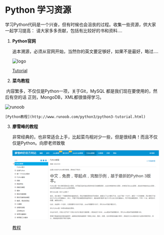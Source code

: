 # Python 学习资源 

学习Python代码是一个兴奋，但有时候也会沮丧的过程。收集一些资源，供大家一起学习提高： 请大家多多贡献，包括有比较好的书和资料....



1. **Python官网**  

   追本溯源，必须从官网开始，当然你的英文要足够好，如果不是最好，略过....

   ![logo](https://www.python.org/static/img/python-logo.png)

   [Tutorial](https://docs.python.org/3/tutorial/index.html)

   

2. **菜鸟教程**

​       内容繁多，不仅仅是Python一项，关于Git，MySQL 都是我们现在要使用的，然后有空的话 正则，MongoDB，XML都很值得学习。

   ![runoob](/img/runoob.png)

  	[Python教程](http://www.runoob.com/python3/python3-tutorial.html)



3. **廖雪峰的教程**

   非常经典的，也非常适合上手，比起菜鸟相对少一些，但是很经典！而且不仅仅是Python。向廖老师致敬

   ![](img/liaoxuefeng.png)

   [教程](https://www.liaoxuefeng.com/wiki/0014316089557264a6b348958f449949df42a6d3a2e542c000)

